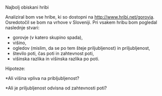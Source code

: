 Najbolj obiskani hribi 

Analiziral bom vse hribe, ki so dostopni na http://www.hribi.net/gorovja. Osredotočil se bom na vrhove v Sloveniji. 
Pri vsakem hribu bom pogledal naslednje stvari: 
- gorovje (v katero skupino spada),
- višino,
- ogledov (mislim, da se po tem šteje priljubljenost) in priljubljenost,
- število poti, čas poti in zahtevnost poti,
- višinska razlika in višinska razlika po poti. 

Hipoteze: 

*Ali višina vpliva na pribljubljenost? 

*Ali je priljubljenost odvisna od zahtevnosti poti? 

